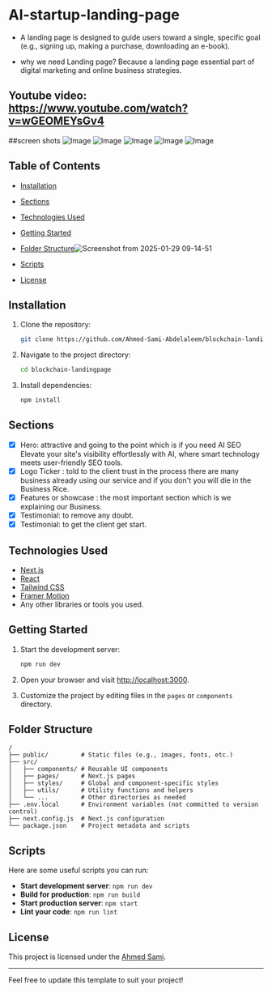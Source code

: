 # AI-startup-landing-page

- A landing page is designed to guide users toward a single,
  specific goal (e.g., signing up, making a purchase, downloading an e-book).

- why we need Landing page?
  Because a landing page essential part of digital marketing and online business strategies.
 ## Youtube video: https://www.youtube.com/watch?v=wGEOMEYsGv4
  ##screen shots
![Image](https://github.com/user-attachments/assets/9b85cf85-570d-45b0-886c-7b9e7fec09e7)
![Image](https://github.com/user-attachments/assets/ec2a4e4b-643a-461c-84d7-30377c864e3b)
![Image](https://github.com/user-attachments/assets/94486baf-eefb-4d47-a42e-f8fe73b48544)
![Image](https://github.com/user-attachments/assets/d6685399-06f8-4f9d-8a28-d1487424fe93)
![Image](https://github.com/user-attachments/assets/3a42d7df-8e2d-4eff-8e8e-73b7bca4d48b)

## Table of Contents

- [Installation](#installation)
- [Sections](#sections)
- [Technologies Used](#technologies-used)
- [Getting Started](#getting-started)
- [Folder Structure](#folder-structure)![Screenshot from 2025-01-29 09-14-51](https://github.com/user-attachments/assets/30541548-939c-468d-baf4-cc0e1217a224)

- [Scripts](#scripts)
- [License](#license)

## Installation

1. Clone the repository:

   ```bash
   git clone https://github.com/Ahmed-Sami-Abdelaleem/blockchain-landingpage.git
   ```

2. Navigate to the project directory:

   ```bash
   cd blockchain-landingpage
   ```

3. Install dependencies:

   ```bash
   npm install
   ```

## Sections

- [x] Hero: attractive and going to the point which is if you need AI SEO Elevate your site's visibility effortlessly with AI, where smart technology meets user-friendly SEO tools.
- [x] Logo Ticker : told to the client trust in the process there are many business already using our service and if you don't you will die in the Business Rice.
- [x] Features or showcase : the most important section which is we explaining our Business.
- [x] Testimonial: to remove any doubt.
- [x] Testimonial: to get the client get start.

## Technologies Used

- [Next.js](https://nextjs.org/)
- [React](https://reactjs.org/)
- [Tailwind CSS](https://tailwindcss.com/)
- [Framer Motion](https://www.framer.com/motion/)
- Any other libraries or tools you used.

## Getting Started

1. Start the development server:

   ```bash
   npm run dev
   ```

2. Open your browser and visit [http://localhost:3000](http://localhost:3000).

3. Customize the project by editing files in the `pages` or `components` directory.

## Folder Structure

```plaintext
/
├── public/         # Static files (e.g., images, fonts, etc.)
├── src/
│   ├── components/ # Reusable UI components
│   ├── pages/      # Next.js pages
│   ├── styles/     # Global and component-specific styles
│   ├── utils/      # Utility functions and helpers
│   └── ...         # Other directories as needed
├── .env.local      # Environment variables (not committed to version control)
├── next.config.js  # Next.js configuration
└── package.json    # Project metadata and scripts
```

## Scripts

Here are some useful scripts you can run:

- **Start development server**: `npm run dev`
- **Build for production**: `npm run build`
- **Start production server**: `npm start`
- **Lint your code**: `npm run lint`

## License

This project is licensed under the [Ahmed Sami](LICENSE).

---

Feel free to update this template to suit your project!
